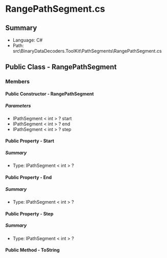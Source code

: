 ﻿# RangePathSegment.cs

## Summary

* Language: C#
* Path: src\BinaryDataDecoders.ToolKit\PathSegments\RangePathSegment.cs

## Public Class - RangePathSegment

### Members

#### Public Constructor - RangePathSegment

#####  Parameters

 - IPathSegment < int > ? start 
 - IPathSegment < int > ? end 
 - IPathSegment < int > ? step 

#### Public Property - Start

##### Summary

 * Type: IPathSegment < int > ? 

#### Public Property - End

##### Summary

 * Type: IPathSegment < int > ? 

#### Public Property - Step

##### Summary

 * Type: IPathSegment < int > ? 

#### Public Method - ToString


